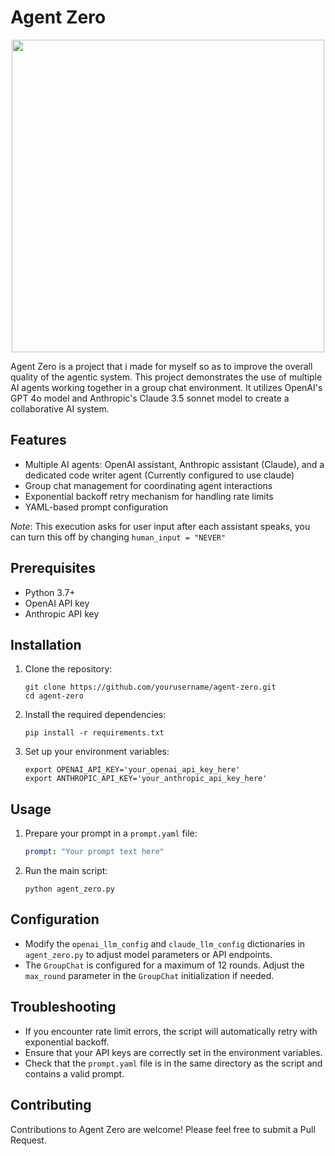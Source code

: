 # Agent Zero
<div align="center">
  <img src="https://i.giphy.com/media/v1.Y2lkPTc5MGI3NjExa2hkNm1nanAzaTFsd2RoOW1tNHd1N2k2Yjh4aWN5NWF0OHJzczI2ZSZlcD12MV9pbnRlcm5hbF9naWZfYnlfaWQmY3Q9Zw/CVtNe84hhYF9u/giphy.gif" width="500" />
</div>

Agent Zero is a project that i made for myself so as to improve the overall quality of the agentic system. This project demonstrates the use of multiple AI agents working together in a group chat environment. It utilizes OpenAI's GPT 4o model and Anthropic's Claude 3.5 sonnet model to create a collaborative AI system.

## Features

- Multiple AI agents: OpenAI assistant, Anthropic assistant (Claude), and a dedicated code writer agent (Currently configured to use claude)
- Group chat management for coordinating agent interactions
- Exponential backoff retry mechanism for handling rate limits
- YAML-based prompt configuration

*Note*: This execution asks for user input after each assistant speaks, you can turn this off by changing 
   ```human_input = "NEVER" ```

## Prerequisites

- Python 3.7+
- OpenAI API key
- Anthropic API key

## Installation

1. Clone the repository:
   ```
   git clone https://github.com/yourusername/agent-zero.git
   cd agent-zero
   ```

2. Install the required dependencies:
   ```
   pip install -r requirements.txt
   ```

3. Set up your environment variables:
   ```
   export OPENAI_API_KEY='your_openai_api_key_here'
   export ANTHROPIC_API_KEY='your_anthropic_api_key_here'
   ```

## Usage

1. Prepare your prompt in a `prompt.yaml` file:
   ```yaml
   prompt: "Your prompt text here"
   ```

2. Run the main script:
   ```
   python agent_zero.py
   ```

## Configuration

- Modify the `openai_llm_config` and `claude_llm_config` dictionaries in `agent_zero.py` to adjust model parameters or API endpoints.
- The `GroupChat` is configured for a maximum of 12 rounds. Adjust the `max_round` parameter in the `GroupChat` initialization if needed.

## Troubleshooting

- If you encounter rate limit errors, the script will automatically retry with exponential backoff.
- Ensure that your API keys are correctly set in the environment variables.
- Check that the `prompt.yaml` file is in the same directory as the script and contains a valid prompt.

## Contributing

Contributions to Agent Zero are welcome! Please feel free to submit a Pull Request.

